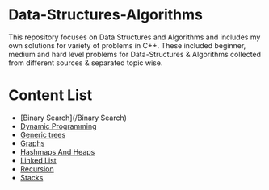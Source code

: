 # Data-Structures-Algorithms

This repository focuses on Data Structures and Algorithms and includes my own solutions for variety of problems in C++. 
These included beginner, medium and hard level problems for Data-Structures & Algorithms collected from different sources & separated topic wise.


# Content List 
- [Binary Search](/Binary Search)
- [Dynamic Programming](/Dynamic_programming)
- [Generic trees](/Generic%20Trees)
- [Graphs](/Graphs)
- [Hashmaps And Heaps](/Hashmaps_and_heaps)
- [Linked List](/Linked%20List)
- [Recursion](/Recursion)
- [Stacks](/Stacks)
